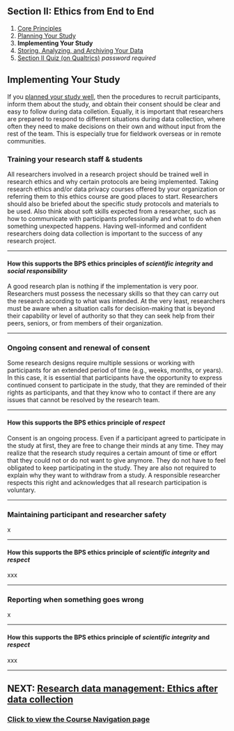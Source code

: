 ## Section II: Ethics from End to End

1. [Core Principles](endto.md)
2. [Planning Your Study](endto-before.md)
3. **Implementing Your Study**
4. [Storing, Analyzing, and Archiving Your Data](endto-after.md)
5. [Section II Quiz (on Qualtrics)](https://oxfordeducation.eu.qualtrics.com/jfe/form/SV_bPHRKTydLSyDzRH) *password required*

## Implementing Your Study

If you [planned your study well](endto-before.md), then the procedures to recruit participants, inform them about the study, and obtain their consent should be clear and easy to follow during data colletion. Equally, it is important that researchers are prepared to respond to different situations during data collection, where often they need to make decisions on their own and without input from the rest of the team. This is especially true for fieldwork overseas or in remote communities. 

### **Training your research staff & students**

All researchers involved in a research project should be trained well in research ethics and why certain protocols are being implemented. Taking research ethics and/or data privacy courses offered by your organization or referring them to this ethics course are good places to start. Researchers should also be briefed about the specific study protocols and materials to be used. Also think about soft skills expected from a researcher, such as how to communicate with participants professionally and what to do when something unexpected happens. Having well-informed and confident researchers doing data collection is important to the success of any research project.

* * *
#### How this supports the BPS ethics principles of _scientific integrity_ and _social responsibility_
A good research plan is nothing if the implementation is very poor. Researchers must possess the necessary skills so that they can carry out the research according to what was intended. At the very least, researchers must be aware when a situation calls for decision-making that is beyond their capability or level of authority so that they can seek help from their peers, seniors, or from members of their organization.

* * *

### Ongoing consent and renewal of consent

Some research designs require multiple sessions or working with participants for an extended period of time (e.g., weeks, months, or years). In this case, it is essential that participants have the opportunity to express continued consent to participate in the study, that they are reminded of their rights as participants, and that they know who to contact if there are any issues that cannot be resolved by the research team. 

* * *
#### How this supports the BPS ethics principle of _respect_
Consent is an ongoing process. Even if a participant agreed to participate in the study at first, they are free to change their minds at any time. They may realize that the research study requires a certain amount of time or effort that they could not or do not want to give anymore. They do not have to feel obligated to keep participating in the study. They are also not required to explain why they want to withdraw from a study. A responsible researcher respects this right and acknowledges that all research participation is voluntary.
* * *

### Maintaining participant and researcher safety

x

* * *
#### How this supports the BPS ethics principle of _scientific integrity_ and _respect_
xxx
* * *

### Reporting when something goes wrong

x

* * *
#### How this supports the BPS ethics principle of _scientific integrity_ and _respect_
xxx
* * *

## NEXT: [Research data management: Ethics after data collection](endto-after.md)
### [Click to view the Course Navigation page](toc.md)
